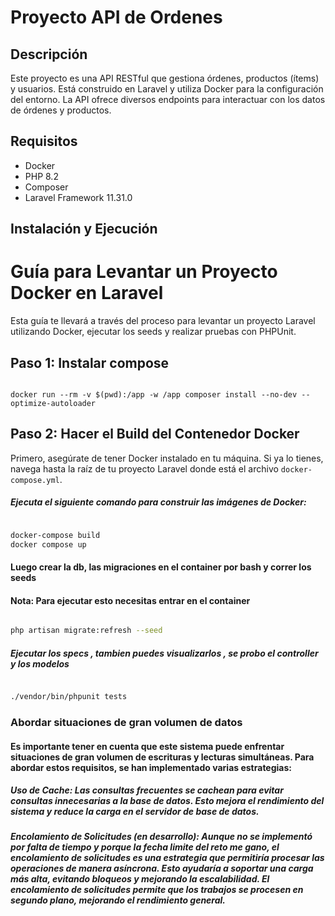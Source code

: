 # Proyecto API de Ordenes

## Descripción

Este proyecto es una API RESTful que gestiona órdenes, productos (ítems) y usuarios. Está construido en Laravel y utiliza Docker para la configuración del entorno. La API ofrece diversos endpoints para interactuar con los datos de órdenes y productos.

## Requisitos

- Docker
- PHP 8.2
- Composer
- Laravel Framework 11.31.0

## Instalación y Ejecución

# Guía para Levantar un Proyecto Docker en Laravel

Esta guía te llevará a través del proceso para levantar un proyecto Laravel utilizando Docker, ejecutar los seeds y realizar pruebas con PHPUnit.

## Paso 1: Instalar compose 
```

docker run --rm -v $(pwd):/app -w /app composer install --no-dev --optimize-autoloader
```


## Paso 2: Hacer el Build del Contenedor Docker

Primero, asegúrate de tener Docker instalado en tu máquina. Si ya lo tienes, navega hasta la raíz de tu proyecto Laravel donde está el archivo `docker-compose.yml`.

##### Ejecuta el siguiente comando para construir las imágenes de Docker:

```bash

docker-compose build
docker compose up 

```


#### Luego crear la db, las migraciones  en el container por bash y correr los seeds 
#### Nota: Para ejecutar esto necesitas entrar en el container
```bash

php artisan migrate:refresh --seed

```

##### Ejecutar los specs , tambien puedes visualizarlos , se probo el controller y los modelos 

```bash

./vendor/bin/phpunit tests

```


### Abordar situaciones de gran volumen de datos

#### Es importante tener en cuenta que este sistema puede enfrentar situaciones de gran volumen de escrituras y lecturas simultáneas. Para abordar estos requisitos, se han implementado varias estrategias:

##### Uso de Cache: Las consultas frecuentes se cachean para evitar consultas innecesarias a la base de datos. Esto mejora el rendimiento del sistema y reduce la carga en el servidor de base de datos.

##### Encolamiento de Solicitudes (en desarrollo): Aunque no se implementó por falta de tiempo y porque la fecha limite del reto me gano, el encolamiento de solicitudes es una estrategia que permitiría procesar las operaciones de manera asíncrona. Esto ayudaría a soportar una carga más alta, evitando bloqueos y mejorando la escalabilidad. El encolamiento de solicitudes permite que los trabajos se procesen en segundo plano, mejorando el rendimiento general.


